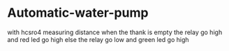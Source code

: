# Automatic-water-pump
with hcsro4 measuring distance when the thank is empty the relay go high and red led go high else the relay go low and green led go high
